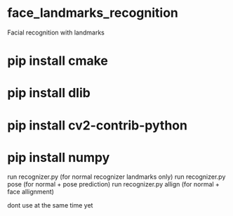 # face_landmarks_recognition
Facial recognition with landmarks

# pip install cmake
# pip install dlib
# pip install cv2-contrib-python
# pip install numpy


run recognizer.py (for normal recognizer landmarks only)
run recognizer.py pose  (for normal + pose prediction)
run recognizer.py allign (for normal + face allignment)

dont use at the same time yet
